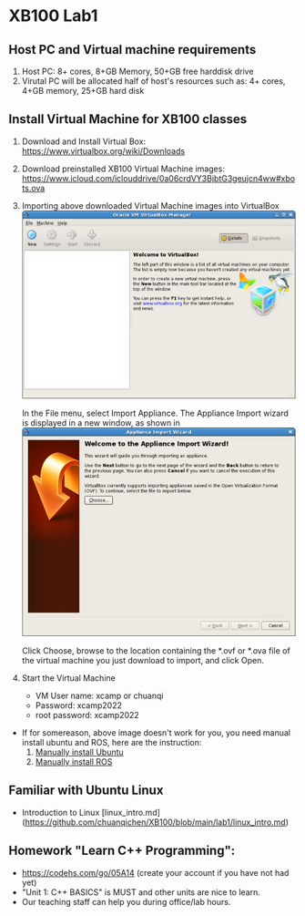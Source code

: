 # XB100 Lab1
## Host PC and Virtual machine requirements
1. Host PC: 8+ cores, 8+GB Memory, 50+GB free harddisk drive 
2. Virutal PC will be allocated half of host's resources such as: 4+ cores, 4+GB memory, 25+GB hard disk

## Install Virtual Machine for XB100 classes

1. Download and Install Virtual Box:  
https://www.virtualbox.org/wiki/Downloads

2. Download preinstalled XB100 Virtual Machine images:  
https://www.icloud.com/iclouddrive/0a06crdVY3BjbtG3geujcn4ww#xbots.ova

3. Importing above downloaded Virtual Machine images into VirtualBox   
![VirtualBox](vbox-none-web.png)

   In the File menu, select Import Appliance. The Appliance Import wizard is displayed in a new window, as shown in
 ![import](vbox-import-appliance-web.png)

   Click Choose, browse to the location containing the *.ovf or *.ova file of the virtual machine you just download to import, and click Open.

4. Start the Virtual Machine   
   * VM User name: xcamp  or chuanqi
   * Password: xcamp2022
   * root password: xcamp2022

* If for somereason, above image doesn't work for you, you need manual install ubuntu and ROS, here are the instruction: 
  1. [Manually install Ubuntu](https://github.com/chuanqichen/XB100/blob/main/lab1/manual_steps_instructions/install_ubuntu20.04_virtual_box.md)
  2. [Manually install ROS](https://github.com/chuanqichen/XB100/blob/main/lab1/manual_steps_instructions/install_ros_step_by_step.md)

## Familiar with Ubuntu Linux 
* Introduction to Linux [linux_intro.md] (https://github.com/chuanqichen/XB100/blob/main/lab1/linux_intro.md) 

## Homework "Learn C++ Programming":
   *  https://codehs.com/go/05A14  (create your account if you have not had yet)
   * "Unit 1: C++ BASICS" is MUST and other units are nice to learn.  
   *  Our teaching staff can help you during office/lab hours.  
